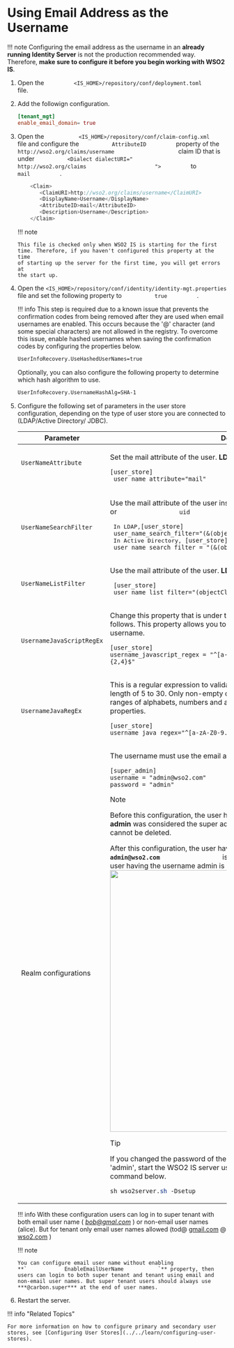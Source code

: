 # Using Email Address as the Username

!!! note
    Configuring the email address as the username in an **already running
    Identity Server** is not the production recommended way. Therefore,
    **make sure to configure it before you begin working with WSO2 IS**.
    

1.  Open the 
    `          <IS_HOME>/repository/conf/deployment.toml         ` file.
2.  Add the followign configuration.

    ``` toml
    [tenant_mgt]
    enable_email_domain= true
    ```

3.  Open the 
    `           <IS_HOME>/repository/conf/claim-config.xml          `
    file and configure the `           AttributeID          ` property
    of the
    `                       http://wso2.org/claims/username                     `
    claim ID that is under
    `           <Dialect dialectURI="                       http://wso2.org/claims                      ">          `
    to `           mail          ` .

    ``` java
        <Claim>
           <ClaimURI>http://wso2.org/claims/username</ClaimURI>
           <DisplayName>Username</DisplayName>
           <AttributeID>mail</AttributeID>
           <Description>Username</Description>
        </Claim>
    ```

    !!! note
    
        This file is checked only when WSO2 IS is starting for the first
        time. Therefore, if you haven't configured this property at the time
        of starting up the server for the first time, you will get errors at
        the start up.
    

4.  Open the `<IS_HOME>/repository/conf/identity/identity-mgt.properties           `
    file and set the following property to `           true          ` .

    !!! info 
        This step is required due to a known issue that prevents the
        confirmation codes from being removed after they are used when email
        usernames are enabled. This occurs because the '@' character (and
        some special characters) are not allowed in the registry. To
        overcome this issue, enable hashed usernames when saving the
        confirmation codes by configuring the properties below.

    ``` xml
    UserInfoRecovery.UseHashedUserNames=true
    ```

    Optionally, you can also configure the following property to
    determine which hash algorithm to use.

    ``` xml
    UserInfoRecovery.UsernameHashAlg=SHA-1
    ```

5.  Configure the following set of parameters in the user store
    configuration, depending on the type of user store you are connected
    to (LDAP/Active Directory/ JDBC).
    <table>
    <thead>
    <tr class="header">
    <th>Parameter</th>
    <th>Description</th>
    </tr>
    </thead>
    <tbody>
    <tr class="odd">
    <td><p><code>                UserNameAttribute               </code></p>
    <p><br />
    </p></td>
    <td><div class="content-wrapper">
    <p>Set the mail attribute of the user. <strong>LDAP/Active Directory only</strong></p>
    <div class="code panel pdl" style="border-width: 1px;">
    <div class="codeContent panelContent pdl">
    <pre class="html/xml" data-syntaxhighlighter-params="brush: html/xml; gutter: false; theme: Confluence" data-theme="Confluence" style="brush: html/xml; gutter: false; theme: Confluence"><code>[user_store] <br> user_name_attribute=&quot;mail&quot;</code></pre>
    </div>
    </div>
    </div></td>
    </tr>
    <tr class="even">
    <td><code>               UserNameSearchFilter              </code></td>
    <td><div class="content-wrapper">
    <p>Use the mail attribute of the user instead of <code>                 cn                </code> or <code>                 uid                </code> . <strong>LDAP/Active Directory only</strong></p>
    <div class="code panel pdl" style="border-width: 1px;">
    <div class="codeContent panelContent pdl">
    <pre class="html/xml" data-syntaxhighlighter-params="brush: html/xml; gutter: false; theme: Confluence" data-theme="Confluence" style="brush: html/xml; gutter: false; theme: Confluence"> In LDAP,<code>[user_store] <br> user_name_search_filter=&quot;(&amp;(objectClass=person)(uid=?))&quot;</code> <br> In Active Directory, <code>[user_store] <br> user_name_search_filter = &quot;(&amp;(objectClass=user)(cn=?))&quot;</pre></code>
    </div>
    </div>
    </div></td>
    </tr>
    <tr class="odd">
    <td><code>               UserNameListFilter              </code></td>
    <td><div class="content-wrapper">
    <p>Use the mail attribute of the user. <strong>LDAP/Active Directory only</strong></p>
    <div class="code panel pdl" style="border-width: 1px;">
    <div class="codeContent panelContent pdl">
    <pre class="html/xml" data-syntaxhighlighter-params="brush: html/xml; gutter: false; theme: Confluence" data-theme="Confluence" style="brush: html/xml; gutter: false; theme: Confluence"> <code>[user_store] <br> user_name_list_filter=&quot;(objectClass=person)&quot;</code>
    </pre>
    </div>
    </div>
    </div></td>
    </tr>
    <tr class="even">
    <td><code>               UsernameJavaScriptRegEx              </code></td>
    <td><div class="content-wrapper">
    <p>Change this property that is under the relevant user store manager tag as follows. This property allows you to add special characters like "@" in the username.</p>
    <div class="code panel pdl" style="border-width: 1px;">
    <div class="codeContent panelContent pdl">
    <pre class="html/xml" data-syntaxhighlighter-params="brush: html/xml; gutter: false; theme: Confluence" data-theme="Confluence" style="brush: html/xml; gutter: false; theme: Confluence"><code>[user_store]<br>username_javascript_regex = &quot;^[a-zA-Z0-9._-]+@[a-zA-Z0-9.-]+\\.[a-zA-Z]{2,4}$&quot;</code></pre></div>
    </div>
    </div>
    </div></td>
    </tr>
    <tr class="odd">
    <td><code>          UsernameJavaRegEx           </code></td>
    <td><div class="content-wrapper">
    <p>This is a regular expression to validate usernames. By default, strings have a length of 5 to 30. Only non-empty characters are allowed. You can provide ranges of alphabets, numbers and also ranges of ASCII values in the RegEx properties.</p>
    <div class="code panel pdl" style="border-width: 1px;">
    <div class="codeContent panelContent pdl">
    <pre class="html/xml" data-syntaxhighlighter-params="brush: html/xml; gutter: false; theme: Confluence" data-theme="Confluence" style="brush: html/xml; gutter: false; theme: Confluence"><code>[user_store]<br>username_java_regex=&quot;^[a-zA-Z0-9._-]+@[a-zA-Z0-9.-]+\\.[a-zA-Z]{2,4}&quot;</code></pre></div>
    </div>
    </div>
    </td>
    </tr>
    <tr class="even">
    <td>Realm configurations</td>
    <td><div class="content-wrapper">
    <p>The username must use the email attribute of the admin user.</p>
    <div class="code panel pdl" style="border-width: 1px;">
    <div class="codeContent panelContent pdl">
    <pre class="html/xml" data-syntaxhighlighter-params="brush: html/xml; gutter: false; theme: Confluence" data-theme="Confluence" style="brush: html/xml; gutter: false; theme: Confluence"><code>[super_admin]<br>username = &quot;admin@wso2.com&quot;<br>password = &quot;admin&quot;</code></pre>
    </div>
    </div>
    <div class="admonition note">
    <p class="admonition-title">Note</p>
    <p>Before this configuration, the user having the username <strong>admin</strong> and password <strong>admin</strong> was considered the super administrator. The super administrator user cannot be deleted.</p>
    <p>After this configuration, the user having the username <strong><code>                  admin@wso2.com                 </code></strong> is considered the super administrator. The user having the username admin is considered as a normal administrator.<br />
    <img src="../../assets/img/using-wso2-identity-server/super-admin.png" width="600" /></p></div>
    <div class="admonition tip">
    <p class="admonition-title">Tip</p>
    <p>If you changed the password of the admin user to something other than 'admin', start the WSO2 IS server using the -Dsetup parameter as shown in the command below.</p>
    <div class="code panel pdl" style="border-width: 1px;">
    <div class="codeContent panelContent pdl">
    <div class="sourceCode" id="cb10" data-syntaxhighlighter-params="brush: java; gutter: false; theme: Confluence" data-theme="Confluence" style="brush: java; gutter: false; theme: Confluence"><pre class="sourceCode java"><code class="sourceCode java"><a class="sourceLine" id="cb10-1" title="1">sh wso2server.<span class="fu">sh</span> -Dsetup</a></code></pre></div>
    </div></div>
    </div>
    </div></td>
    </tr>
    </tbody>
    </table>

    !!! info 
        With these configuration users can log in to super tenant with both
        email user name ( *[bob@gmal.com](mailto:bob@wso2.com)* ) or
        non-email user names (alice). But for tenant only email user names
        allowed (tod@ [gmail.com](http://gmail.com) @
        [wso2.com](http://wso2.com) )

    !!! note
    
        You can configure email user name without enabling
        **`            EnableEmailUserName           `** property, then
        users can login to both super tenant and tenant using email and
        non-email user names. But super tenant users should always use
        ***@carbon.super*** at the end of user names.
    

6.  Restart the server.

!!! info "Related Topics"

    For more information on how to configure primary and secondary user
    stores, see [Configuring User Stores](../../learn/configuring-user-stores).
